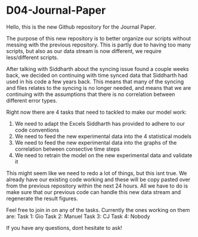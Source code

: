 # D04-Journal-Paper

Hello, this is the new Github repository for the Journal Paper.

The purpose of this new repository is to better organize our scripts without messing
with the previous repository. This is partly due to having too many scripts, but also
as our data stream is now different, we require less/different scripts.

After talking with Siddharth about the syncing issue found a couple weeks back, we decided
on continuing with time synced data that Siddharth had used in his code a few years back.
This means that many of the syncing and files relates to the syncing is no longer needed,
and means that we are continuing with the assumptions that there is no correlation between
different error types.

Right now there are 4 tasks that need to tackled to make our model work:

1. We need to adapt the Excels Siddharth has provided to adhere to our code conventions
2. We need to feed the new experimental data into the 4 statistical models
3. We need to feed the new experimental data into the graphs of the correlation between consective time steps
4. We need to retrain the model on the new experimental data and validate it

This might seem like we need to redo a lot of things, but this isnt true. We already have our
existing code working and these will be copy pasted over from the previous repository within the next 24 hours. All we have to do is make sure that our previous code can handle this new data stream and
regenerate the result figures.

Feel free to join in on any of the tasks. Currently the ones working on them are:
Task 1: Gio
Task 2: Manuel
Task 3: CJ
Task 4: Nobody

If you have any questions, dont hesitate to ask!


